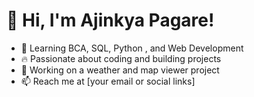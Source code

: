 # 👋 Hi, I'm Ajinkya Pagare!  
- 🌱 Learning BCA, SQL, Python , and Web Development  
- 🔥 Passionate about coding and building projects  
- 🚀 Working on a weather and map viewer project  
- 📫 Reach me at [your email or social links]  
